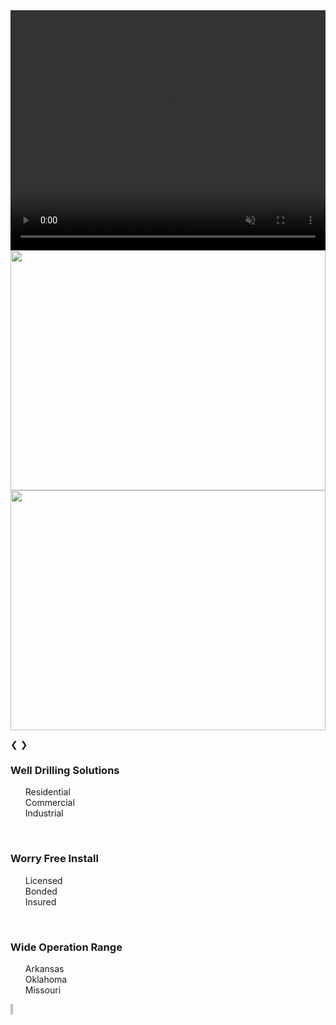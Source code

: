 <script src="{{ '/js/carousel.js?v=' | append: site.github.build_revision | relative_url }}"></script>
<!-- Slideshow container -->
<div class="slideshow-container">

  <!-- Full-width images with number and caption text -->

  <div class="mySlides fade">
    <video muted playsInLine src="{{ '/images/ColcordFast.mov' | relative_url }}" style="width:100%; object-fit: fill; height: calc(100vw * .4);"></video>
  </div>

  <div class="mySlides fade">
    <img src="{{ '/images/yellowrig.jpg?v=' | append: site.github.build_revision | relative_url }}" style="width:100%; height: calc(100vw * .4);">
  </div>

  <div class="mySlides fade">
    <img src="{{ '/images/Pump-Truck-1.png?v=' | append: site.github.build_revision | relative_url }}" style="width:100%; height: calc(100vw * .4);">
  </div>

  <!-- Next and previous buttons -->
  <a class="prev" onclick="goBack()">&#10094;</a>
  <a class="next" onclick="autoSlide()">&#10095;</a>

</div>
<div class="contact-info-footer">
	<span class="contact-info-footer-item" style="width: 15%;align-content: center;border-right: 1px solid white;">
		<h3>Well Drilling Solutions</h3>
		<ul style="list-style-type: none;">
			<li>Residential</li>
			<li>Commercial</li>
			<li>Industrial</li>
		</ul>
	</span>
	<span style="width: 15%;align-content: center;border-right: 1px solid white;">
		<h3>Worry Free Install</h3>
		<ul style="list-style-type: none;">
			<li>Licensed</li>
			<li>Bonded</li>
			<li>Insured</li>
		</ul>
	</span>
	<span style="width: 15%;align-content: center;">
		<h3>Wide Operation Range</h3>
		<ul style="list-style-type: none;">
			<li>Arkansas</li>
			<li>Oklahoma</li>
			<li>Missouri</li>
		</ul>
	</span>
</div>


<div style="width:100%; display: inline; background-color: #BFC0C0">
<div style="display: inline-block">

</div>
<div style="display: inline-block">

</div>
</div>
